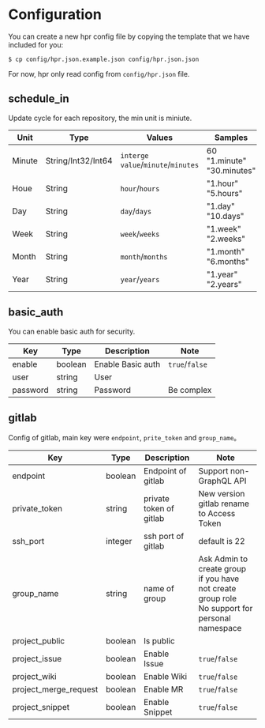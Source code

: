 # Configuration

You can create a new hpr config file by copying the template that we have included for you:

```
$ cp config/hpr.json.example.json config/hpr.json.json
```

For now, hpr only read config from `config/hpr.json` file.

## schedule_in

Update cycle for each repository, the min unit is miniute.

Unit | Type | Values | Samples
---|---|---|---
Minute | String/Int32/Int64 | `interge value`/`minute`/`minutes` | 60<br />"1.minute"<br />"30.minutes"
Houe | String | `hour`/`hours` | "1.hour"<br />"5.hours"
Day | String | `day`/`days` | "1.day"<br />"10.days"
Week | String | `week`/`weeks` | "1.week"<br />"2.weeks"
Month | String | `month`/`months` | "1.month"<br />"6.months"
Year | String | `year`/`years` | "1.year"<br />"2.years"

## basic_auth

You can enable basic auth for security.

| Key | Type | Description | Note |
|---|---|---|---|
| enable | boolean | Enable Basic auth | `true`/`false` |
| user | string | User | |
| password | string | Password | Be complex |

## gitlab

Config of gitlab, main key were `endpoint`, `prite_token` and `group_name`。

| Key | Type | Description | Note |
|---|---|---|---|
| endpoint | boolean | Endpoint of gitlab | Support non-GraphQL API |
| private_token | string | private token of gitlab | New version gitlab rename to Access Token |
| ssh_port | integer | ssh port of gitlab | default is 22 |
| group_name | string | name of group | Ask Admin to create group if you have not create group role<br />No support for personal namespace |
| project_public | boolean | Is public | |
| project_issue | boolean | Enable Issue | `true`/`false` |
| project_wiki | boolean | Enable Wiki | `true`/`false` |
| project_merge_request | boolean | Enable MR | `true`/`false` |
| project_snippet | boolean | Enable Snippet | `true`/`false` |

